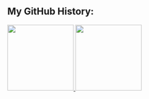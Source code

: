 <h2> My GitHub History:</h2>
<a href="https://github.com/danevairena">
  <img height="150em" src="https://github-readme-stats.vercel.app/api?username=danevairena&show_icons=true&bg_color=30,e96443,904e95&title_color=fff&text_color=fff" />
  <img height="150em" src="https://github-readme-stats.vercel.app/api/top-langs/?username=danevairena&bg_color=30,e96443,904e95&title_color=fff&text_color=fff&layout=compact" />
</a>
